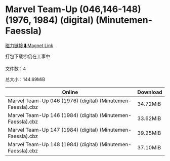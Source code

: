 # Marvel Team-Up (046,146-148) (1976, 1984) (digital) (Minutemen-Faessla)

[磁力链接⬇Magnet Link](magnet:?xt=urn:btih:9be6079dcf3e2407f827ca1466a15be6b8a3c62b&dn=Marvel%20Team-Up%20%28046%2C146-148%29%20%281976%2C%201984%29%20%28digital%29%20%28Minutemen-Faessla%29)

打包下载📦仍在工事中

文件数：4

总大小：144.69MiB

Online | Download
--- | ---
Marvel Team-Up 046 (1976) (digital) (Minutemen-Faessla).cbz | 34.72MiB
Marvel Team-Up 146 (1984) (digital) (Minutemen-Faessla).cbz | 33.62MiB
Marvel Team-Up 147 (1984) (digital) (Minutemen-Faessla).cbz | 39.25MiB
Marvel Team-Up 148 (1984) (digital) (Minutemen-Faessla).cbz | 37.10MiB